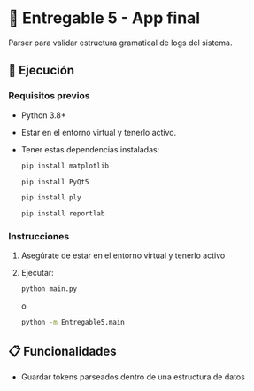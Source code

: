 # 📐 Entregable 5 - App final

Parser para validar estructura gramatical de logs del sistema.

## 🚀 Ejecución

### Requisitos previos
- Python 3.8+

- Estar en el entorno virtual y tenerlo activo.

- Tener estas dependencias instaladas:
   ```sh
   pip install matplotlib

   pip install PyQt5

   pip install ply

   pip install reportlab
   ```

### Instrucciones
1. Asegúrate de estar en el entorno virtual y tenerlo activo

2. Ejecutar:
   ```sh
   python main.py
   ```
   o
   ```sh
   python -m Entregable5.main
   ```

## 📋 Funcionalidades
- Guardar tokens parseados dentro de una estructura de datos